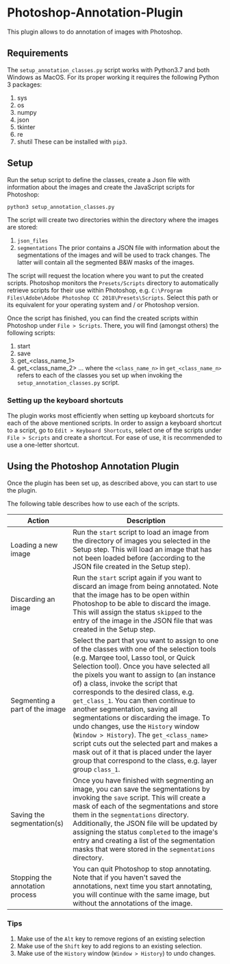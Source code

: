 # Photoshop-Annotation-Plugin

This plugin allows to do annotation of images with Photoshop.

## Requirements
The `setup_annotation_classes.py` script works with Python3.7 and both Windows as MacOS. For its proper working it requires the following Python 3 packages:
1. sys
2. os
3. numpy
4. json
5. tkinter
6. re
7. shutil
These can be installed with `pip3`.

## Setup
Run the setup script to define the classes, create a Json file with information about the images and create the JavaScript scripts for Photoshop:
```bash
python3 setup_annotation_classes.py
```
The script will create two directories within the directory where the images are stored:
1. `json_files`
2. `segmentations`
The prior contains a JSON file with information about the segmentations of the images and will be used to track changes. The latter will contain all the segmented B&W masks of the images.

The script will request the location where you want to put the created scripts. Photoshop monitors the `Presets/Scripts` directory to automatically retrieve scripts for their use within Photoshop, e.g.  `C:\Program Files\Adobe\Adobe Photoshop CC 2018\Presets\Scripts`. Select this path or its equivalent for your operating system and / or Photoshop version.

Once the script has finished, you can find the created scripts within Photoshop under `File > Scripts`. There, you will find (amongst others) the following scripts:
1. start
2. save
3. get_<class_name_1>
4. get_<class_name_2>
   ...
where the `<class_name_n>` in `get_<class_name_n>` refers to each of the classes you set up when invoking the `setup_annotation_classes.py` script.

### Setting up the keyboard shortcuts
The plugin works most efficiently when setting up keyboard shortcuts for each of the above mentioned scripts. In order to assign a keyboard shortcut to a script, go to `Edit > Keyboard Shortcuts`, select one of the scripts under `File > Scripts` and create a shortcut. For ease of use, it is recommended to use a one-letter shortcut.

## Using the Photoshop Annotation Plugin
Once the plugin has been set up, as described above, you can start to use the plugin.

The following table describes how to use each of the scripts.

|Action | Description |
|---|---|
|Loading a new image| Run the `start` script to load an image from the directory of images you selected in the Setup step. This will load an image that has not been loaded before (according to the JSON file created in the Setup step).|
|Discarding an image | Run the `start` script again if you want to discard an image from being annotated. Note that the image has to be open within Photoshop to be able to discard the image. This will assign the status `skipped` to the entry of the image in the JSON file that was created in the Setup step. |
|Segmenting a part of the image | Select the part that you want to assign to one of the classes with one of the selection tools (e.g. Marqee tool, Lasso tool, or Quick Selection tool). Once you have selected all the pixels you want to assign to (an instance of) a class, invoke the script that corresponds to the desired class, e.g. `get_class_1`. You can then continue to another segmentation, saving all segmentations or discarding the image. To undo changes, use the `History` window (`Window > History`). The `get_<class_name>` script cuts out the selected part and makes a mask out of it that is placed under the layer group that correspond to the class, e.g. layer group `class_1`.|
|Saving the segmentation(s)| Once you have finished with segmenting an image, you can save the segmentations by invoking the `save` script. This will create a mask of each of the segmentations and store them in the `segmentations` directory. Additionally, the JSON file will be updated by assigning the status `completed` to the image's entry and creating a list of the segmentation masks that were stored in the `segmentations` directory. |
|Stopping the annotation process | You can quit Photoshop to stop annotating. Note that if you haven't saved the annotations, next time you start annotating, you will continue with the same image, but without the annotations of the image.

### Tips
1. Make use of the `Alt` key to remove regions of an existing selection
2. Make use of the `Shift` key to add regions to an existing selection.
3. Make use of the `History` window (`Window > History`) to undo changes.
